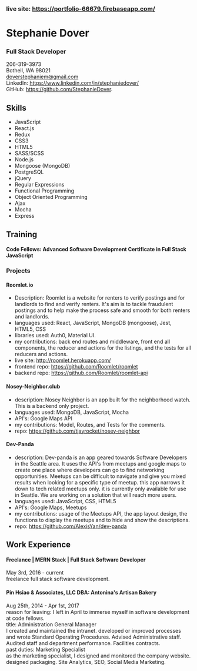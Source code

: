 ### live site: https://portfolio-66679.firebaseapp.com/

# Stephanie Dover
### Full Stack Developer
206-319-3973  
Bothell, WA 98021  
doverstephaniem@gmail.com  
LinkedIn: https://www.linkedin.com/in/stephaniedover/  
GitHub: https://github.com/StephanieDover.


## Skills
- JavaScript
- React.js
- Redux
- CSS3
- HTML5
- SASS/SCSS
- Node.js
- Mongoose (MongoDB)
- PostgreSQL
- jQuery
- Regular Expressions
- Functional Programming
- Object Oriented Programming
- Ajax
- Mocha
- Express

## Training
#### Code Fellows: Advanced Software Development Certificate in Full Stack JavaScript

### Projects
#### Roomlet.io
- Description: Roomlet is a website for renters to verify postings and for landlords to find and verify renters. It's aim is to tackle fraudulent postings and to help make the process safe and smooth for both renters and landlords.
- languages used: React, JavaScript, MongoDB (mongoose), Jest, HTML5, CSS
- libraries used: Auth0, Material UI.  
- my contributions: back end routes and middleware, front end all components, the reducer and actions for the listings, and the tests for all reducers and actions.
- live site: http://roomlet.herokuapp.com/
- frontend repo: https://github.com/Roomlet/roomlet
- backend repo: https://github.com/Roomlet/roomlet-api

#### Nosey-Neighbor.club
- description: Nosey Neighbor is an app built for the neighborhood watch. This is a backend only project.
- languages used: MongoDB, JavaScript, Mocha
- API's: Google Maps API
- my contributions: Model, Routes, and Tests for the comments.
- repo: https://github.com/tjayrocket/nosey-neighbor

#### Dev-Panda
- description: Dev-panda is an app geared towards Software Developers in the Seattle area. It uses the API's from meetups and google maps to create one place where developers can go to find networking opportunities. Meetups can be difficult to navigate and give you mixed results when looking for a specific type of meetup. this app narrows it down to tech related meetups only. it is currently only available for use in Seattle. We are working on a solution that will reach more users.
- languages used: JavaScript, CSS, HTML5
- API's: Google Maps, Meetups
- my contributions: usage of the Meetups API, the app layout design, the functions to display the meetups and to hide and show the descriptions.
- repo: https://github.com/AlexisYan/dev-panda

## Work Experience
#### Freelance | MERN Stack | Full Stack Software Developer
May 3rd, 2016 - current  
freelance full stack software development.

#### Pin Hsiao & Associates, LLC DBA: Antonina's Artisan Bakery
Aug 25th, 2014 - Apr 1st, 2017  
reason for leaving: I left in April to immerse myself in software development at code fellows.  
title: Administration General Manager  
I created and maintained the intranet. developed or improved processes and wrote Standard Operating Procedures. Advised Administrative staff. Audited staff and department performance. Facilities contracts.     
past duties: Marketing Specialist  
as the marketing specialist, I designed and monitored the company website. designed packaging. Site Analytics, SEO, Social Media Marketing.  
